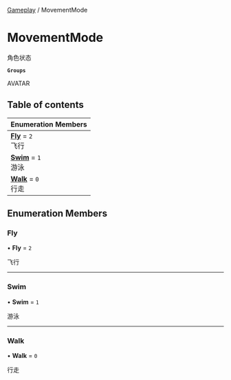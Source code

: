[Gameplay](../modules/Gameplay.Gameplay.md) / MovementMode

# MovementMode <Badge type="tip" text="Enumeration" /> <Score text="MovementMode" />

角色状态

**`Groups`**

AVATAR

## Table of contents

| Enumeration Members |
| :-----|
| **[Fly](Gameplay.MovementMode.md#fly)** = ``2`` <br> 飞行|
| **[Swim](Gameplay.MovementMode.md#swim)** = ``1`` <br> 游泳|
| **[Walk](Gameplay.MovementMode.md#walk)** = ``0`` <br> 行走|

## Enumeration Members

### Fly <Score text="Fly" /> 

• **Fly** = ``2``

飞行

___

### Swim <Score text="Swim" /> 

• **Swim** = ``1``

游泳

___

### Walk <Score text="Walk" /> 

• **Walk** = ``0``

行走
